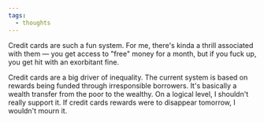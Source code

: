 ```yaml
---
tags:
  - thoughts
---
```

Credit cards are such a fun system. For me, there's kinda a thrill associated with them — you get access to "free" money for a month, but if you fuck up, you get hit with an exorbitant fine.

Credit cards are a big driver of inequality. The current system is based on rewards being funded through irresponsible borrowers. It's basically a wealth transfer from the poor to the wealthy. On a logical level, I shouldn't really support it. If credit cards rewards were to disappear tomorrow, I wouldn't mourn it. 